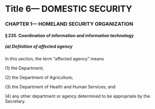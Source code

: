 
# Title 6— DOMESTIC SECURITY
### CHAPTER 1— HOMELAND SECURITY ORGANIZATION
#### § 235. Coordination of information and information technology
##### (a) Definition of affected agency

In this section, the term “affected agency” means

(1) the Department;

(2) the Department of Agriculture;

(3) the Department of Health and Human Services; and

(4) any other department or agency determined to be appropriate by the Secretary.
